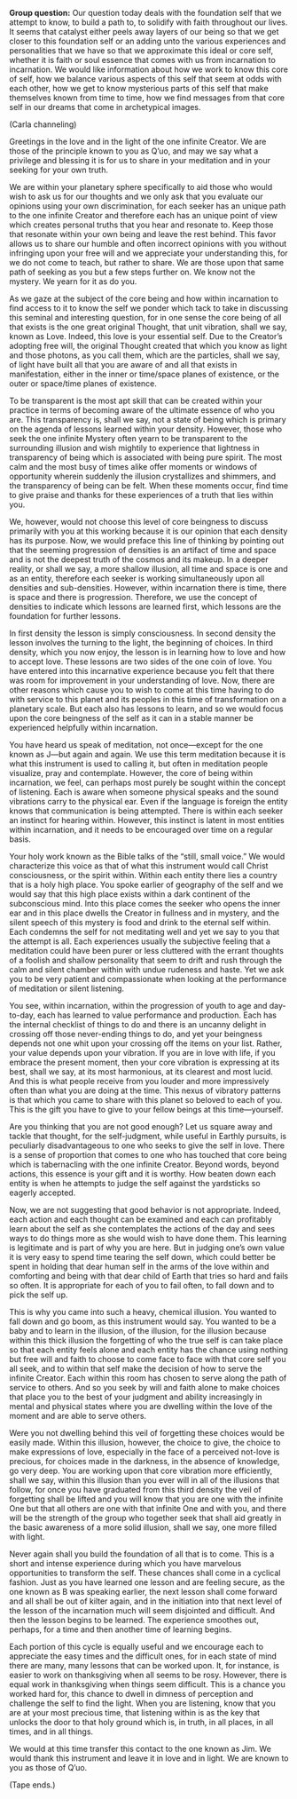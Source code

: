 <p class="group-question"><strong>Group question:</strong> Our question today deals with the foundation self that we attempt to know, to build a path to, to solidify with faith throughout our lives. It seems that catalyst either peels away layers of our being so that we get closer to this foundation self or an adding unto the various experiences and personalities that we have so that we approximate this ideal or core self, whether it is faith or soul essence that comes with us from incarnation to incarnation. We would like information about how we work to know this core of self, how we balance various aspects of this self that seem at odds with each other, how we get to know mysterious parts of this self that make themselves known from time to time, how we find messages from that core self in our dreams that come in archetypical images.</p>
<p class="channel-type">(Carla channeling)</p>
<p>Greetings in the love and in the light of the one infinite Creator. We are those of the principle known to you as Q’uo, and may we say what a privilege and blessing it is for us to share in your meditation and in your seeking for your own truth.</p>
<p>We are within your planetary sphere specifically to aid those who would wish to ask us for our thoughts and we only ask that you evaluate our opinions using your own discrimination, for each seeker has an unique path to the one infinite Creator and therefore each has an unique point of view which creates personal truths that you hear and resonate to. Keep those that resonate within your own being and leave the rest behind. This favor allows us to share our humble and often incorrect opinions with you without infringing upon your free will and we appreciate your understanding this, for we do not come to teach, but rather to share. We are those upon that same path of seeking as you but a few steps further on. We know not the mystery. We yearn for it as do you.</p>
<p>As we gaze at the subject of the core being and how within incarnation to find access to it to know the self we ponder which tack to take in discussing this seminal and interesting question, for in one sense the core being of all that exists is the one great original Thought, that unit vibration, shall we say, known as Love. Indeed, this love is your essential self. Due to the Creator’s adopting free will, the original Thought created that which you know as light and those photons, as you call them, which are the particles, shall we say, of light have built all that you are aware of and all that exists in manifestation, either in the inner or time/space planes of existence, or the outer or space/time planes of existence.</p>
<p>To be transparent is the most apt skill that can be created within your practice in terms of becoming aware of the ultimate essence of who you are. This transparency is, shall we say, not a state of being which is primary on the agenda of lessons learned within your density. However, those who seek the one infinite Mystery often yearn to be transparent to the surrounding illusion and wish mightily to experience that lightness in transparency of being which is associated with being pure spirit. The most calm and the most busy of times alike offer moments or windows of opportunity wherein suddenly the illusion crystallizes and shimmers, and the transparency of being can be felt. When these moments occur, find time to give praise and thanks for these experiences of a truth that lies within you.</p>
<p>We, however, would not choose this level of core beingness to discuss primarily with you at this working because it is our opinion that each density has its purpose. Now, we would preface this line of thinking by pointing out that the seeming progression of densities is an artifact of time and space and is not the deepest truth of the cosmos and its makeup. In a deeper reality, or shall we say, a more shallow illusion, all time and space is one and as an entity, therefore each seeker is working simultaneously upon all densities and sub-densities. However, within incarnation there is time, there is space and there is progression. Therefore, we use the concept of densities to indicate which lessons are learned first, which lessons are the foundation for further lessons.</p>
<p>In first density the lesson is simply consciousness. In second density the lesson involves the turning to the light, the beginning of choices. In third density, which you now enjoy, the lesson is in learning how to love and how to accept love. These lessons are two sides of the one coin of love. You have entered into this incarnative experience because you felt that there was room for improvement in your understanding of love. Now, there are other reasons which cause you to wish to come at this time having to do with service to this planet and its peoples in this time of transformation on a planetary scale. But each also has lessons to learn, and so we would focus upon the core beingness of the self as it can in a stable manner be experienced helpfully within incarnation.</p>
<p>You have heard us speak of meditation, not once—except for the one known as J—but again and again. We use this term meditation because it is what this instrument is used to calling it, but often in meditation people visualize, pray and contemplate. However, the core of being within incarnation, we feel, can perhaps most purely be sought within the concept of listening. Each is aware when someone physical speaks and the sound vibrations carry to the physical ear. Even if the language is foreign the entity knows that communication is being attempted. There is within each seeker an instinct for hearing within. However, this instinct is latent in most entities within incarnation, and it needs to be encouraged over time on a regular basis.</p>
<p>Your holy work known as the Bible talks of the “still, small voice.” We would characterize this voice as that of what this instrument would call Christ consciousness, or the spirit within. Within each entity there lies a country that is a holy high place. You spoke earlier of geography of the self and we would say that this high place exists within a dark continent of the subconscious mind. Into this place comes the seeker who opens the inner ear and in this place dwells the Creator in fullness and in mystery, and the silent speech of this mystery is food and drink to the eternal self within. Each condemns the self for not meditating well and yet we say to you that the attempt is all. Each experiences usually the subjective feeling that a meditation could have been purer or less cluttered with the errant thoughts of a foolish and shallow personality that seem to drift and rush through the calm and silent chamber within with undue rudeness and haste. Yet we ask you to be very patient and compassionate when looking at the performance of meditation or silent listening.</p>
<p>You see, within incarnation, within the progression of youth to age and day-to-day, each has learned to value performance and production. Each has the internal checklist of things to do and there is an uncanny delight in crossing off those never-ending things to do, and yet your beingness depends not one whit upon your crossing off the items on your list. Rather, your value depends upon your vibration. If you are in love with life, if you embrace the present moment, then your core vibration is expressing at its best, shall we say, at its most harmonious, at its clearest and most lucid. And this is what people receive from you louder and more impressively often than what you are doing at the time. This nexus of vibratory patterns is that which you came to share with this planet so beloved to each of you. This is the gift you have to give to your fellow beings at this time—yourself.</p>
<p>Are you thinking that you are not good enough? Let us square away and tackle that thought, for the self-judgment, while useful in Earthly pursuits, is peculiarly disadvantageous to one who seeks to give the self in love. There is a sense of proportion that comes to one who has touched that core being which is tabernacling with the one infinite Creator. Beyond words, beyond actions, this essence is your gift and it is worthy. How beaten down each entity is when he attempts to judge the self against the yardsticks so eagerly accepted.</p>
<p>Now, we are not suggesting that good behavior is not appropriate. Indeed, each action and each thought can be examined and each can profitably learn about the self as she contemplates the actions of the day and sees ways to do things more as she would wish to have done them. This learning is legitimate and is part of why you are here. But in judging one’s own value it is very easy to spend time tearing the self down, which could better be spent in holding that dear human self in the arms of the love within and comforting and being with that dear child of Earth that tries so hard and fails so often. It is appropriate for each of you to fail often, to fall down and to pick the self up.</p>
<p>This is why you came into such a heavy, chemical illusion. You wanted to fall down and go boom, as this instrument would say. You wanted to be a baby and to learn in the illusion, of the illusion, for the illusion because within this thick illusion the forgetting of who the true self is can take place so that each entity feels alone and each entity has the chance using nothing but free will and faith to choose to come face to face with that core self you all seek, and to within that self make the decision of how to serve the infinite Creator. Each within this room has chosen to serve along the path of service to others. And so you seek by will and faith alone to make choices that place you to the best of your judgment and ability increasingly in mental and physical states where you are dwelling within the love of the moment and are able to serve others.</p>
<p>Were you not dwelling behind this veil of forgetting these choices would be easily made. Within this illusion, however, the choice to give, the choice to make expressions of love, especially in the face of a perceived not-love is precious, for choices made in the darkness, in the absence of knowledge, go very deep. You are working upon that core vibration more efficiently, shall we say, within this illusion than you ever will in all of the illusions that follow, for once you have graduated from this third density the veil of forgetting shall be lifted and you will know that you are one with the infinite One but that all others are one with that infinite One and with you, and there will be the strength of the group who together seek that shall aid greatly in the basic awareness of a more solid illusion, shall we say, one more filled with light.</p>
<p>Never again shall you build the foundation of all that is to come. This is a short and intense experience during which you have marvelous opportunities to transform the self. These chances shall come in a cyclical fashion. Just as you have learned one lesson and are feeling secure, as the one known as B was speaking earlier, the next lesson shall come forward and all shall be out of kilter again, and in the initiation into that next level of the lesson of the incarnation much will seem disjointed and difficult. And then the lesson begins to be learned. The experience smoothes out, perhaps, for a time and then another time of learning begins.</p>
<p>Each portion of this cycle is equally useful and we encourage each to appreciate the easy times and the difficult ones, for in each state of mind there are many, many lessons that can be worked upon. It, for instance, is easier to work on thanksgiving when all seems to be rosy. However, there is equal work in thanksgiving when things seem difficult. This is a chance you worked hard for, this chance to dwell in dimness of perception and challenge the self to find the light. When you are listening, know that you are at your most precious time, that listening within is as the key that unlocks the door to that holy ground which is, in truth, in all places, in all times, and in all things.</p>
<p>We would at this time transfer this contact to the one known as Jim. We would thank this instrument and leave it in love and in light. We are known to you as those of Q’uo.</p>
<p class="comment">(Tape ends.)</p>